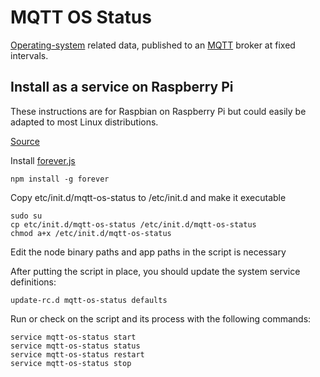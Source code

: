 # MQTT OS Status

[Operating-system](http://nodejs.org/api/os.html) related data, published to an [MQTT](http://mqtt.org) broker at fixed intervals.

## Install as a service on Raspberry Pi

These instructions are for Raspbian on Raspberry Pi but could easily be adapted to most Linux distributions.

[Source](https://www.exratione.com/2013/02/nodejs-and-forever-as-a-service-simple-upstart-and-init-scripts-for-ubuntu/)

Install [forever.js](https://github.com/nodejitsu/forever)

    npm install -g forever

Copy etc/init.d/mqtt-os-status to /etc/init.d and make it executable

    sudo su
    cp etc/init.d/mqtt-os-status /etc/init.d/mqtt-os-status
    chmod a+x /etc/init.d/mqtt-os-status

Edit the node binary paths and app paths in the script is necessary

After putting the script in place, you should update the system service definitions:

    update-rc.d mqtt-os-status defaults

Run or check on the script and its process with the following commands:

    service mqtt-os-status start
    service mqtt-os-status status
    service mqtt-os-status restart
    service mqtt-os-status stop
